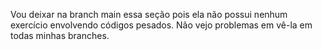 Vou deixar na branch main essa seção pois ela não possui nenhum exercício envolvendo códigos pesados.  Não vejo problemas em vê-la em todas minhas branches.
